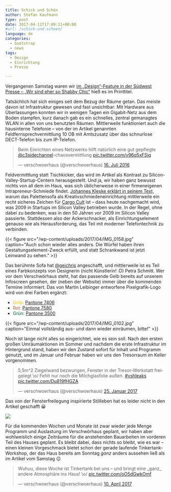 ```yaml
---
title: Schick und Schön
author: Stefan Kaufmann
type: post
date: 2017-04-11T17:09:11+00:00
#url: /schick-und-schoen/
language: de
categories:
  - bootstrap
  - news
tags:
  - Design
  - Einrichtung
  - Presse

---
```

Vergangenen Samstag waren wir [im „Design“-Feature in der Südwest Presse – „Wir sind eher so Shabby Chic“][1] hieß es im Printtitel.

Tatsächlich hat sich einiges seit dem Bezug der Räume getan. Das meiste davon ist Infrastruktur gewesen und fast unsichtbar: Mit Hardware aus Überlassungen konnten wir in wenigen Tagen ein Gigabit-Netz aus dem Boden stampfen, kurz danach gab es ein schnelles, zentral gemanagtes WLAN in allen von uns benutzten Räumen. Mittlerweile funktioniert auch die hausinterne Telefonie – von der im Artikel genannten Feldfernsprechvermittlung 10 OB mit Amtszusatz über das schnurlose DECT-Telefon bis zum IP-Telefon.

<blockquote class="twitter-tweet" data-lang="de">
  <p dir="ltr" lang="de">
    Beim Einrichten eines Netzwerks hilft natürlich eine gut gepflegte <a href="https://twitter.com/c3sidechannel">@c3sidechannel</a>-chaosvermittlung <a href="https://t.co/v96q5xFSjq">pic.twitter.com/v96q5xFSjq</a>
  </p>
  
  <p>
    — verschwoerhaus (@verschwoerhaus) <a href="https://twitter.com/verschwoerhaus/status/754361237631275008">16. Juli 2016</a>
  </p>
</blockquote>



Feldvermittlung statt Tischkicker, das wird im Artikel als Kontrast zu Silicon-Valley-Startup-Centern herausgestellt. Und ja, wir haben ganz bewusst nichts von all dem im Haus, was sich üblicherweise in einer firmeneigenen Intrapreneur-Schmiede findet. [Johannes Kleske erklärt in seinem Text,][2] warum das Palettensofa als Kreativschmiedeneinrichtung mittlerweile ein recht sicheres Zeichen für [Cargo Cult][3] ist – dass heute nachgemacht wird, was 2009 in Startups im Silicon Valley betrieben wurde. In der Regel, ohne dabei zu bedenken, was in den 50 Jahren _vor_ 2009 im Silicon Valley passierte. Stattdessen also der Ackerschnacker, als Einrichtungselement genauso wie als Herausforderung, das Teil mit moderner Telefontechnik zu verbinden.

{{< figure src="/wp-content/uploads/2017/04/IMG_0158.jpg" caption="Auch schon wieder alles anders. Die Würfel haben ihren Gestaltungselement-Zweck erfüllt, und statt Schrankwand ist jetzt Leinwand zu sehen." >}}

Das berühmte Sofa hat [@geichris][5] angeschafft, und mittlerweile ist es Teil eines Farbkonzepts von Designerin (nicht Künstlerin! :D) Petra Schmitt. Wer vor dem Verschwörhaus steht, hat das passende Gelb bereits auf unserem Infoscreen gesehen, der (neben der Website) immer über die kommenden Termine informiert. Das von Martin Leibinger entworfene Pixelgrafik-Logo wird von drei Farben ergänzt:

  * <span style="color: #f1c400;">Gelb:</span> [Pantone 7406][6]
  * <span style="color: #c45729;">Rot:</span> [Pantone 7580][7]
  * <span style="color: #007236;">Grün:</span> [Pantone 3500][8]

{{< figure src="/wp-content/uploads/2017/04/IMG_0102.jpg" caption="Einmal vollständig aus- und dann wieder einräumen, bitte!" >}}

Noch ist lange nicht alles so eingerichtet, wie es sein soll. Nach den ersten großen Umräumaktionen im Sommer und nachdem die erste Infrastruktur im Hintergrund stand, haben wir den Zustand sofort für Inhalt und Programm genutzt, und im Januar und Februar haben wir uns den Tresorraum im Keller vorgenommen.

<blockquote class="twitter-tweet" data-lang="de">
  <p dir="ltr" lang="de">
    5,5m^2 Ziegelwand bezwungen, Fenster in der Tresor-Werkstatt freigelegt \o/ Fehlt nur noch die Milchglasfolie außen. <a href="https://twitter.com/hashtag/vshleaks?src=hash">#vshleaks</a> <a href="https://t.co/Du819fHGZA">pic.twitter.com/Du819fHGZA</a>
  </p>
  
  <p>
    — verschwoerhaus (@verschwoerhaus) <a href="https://twitter.com/verschwoerhaus/status/824349389313425408">25. Januar 2017</a>
  </p>
</blockquote>

Das von der Fensterfreilegung inspirierte Stillleben hat es leider nicht in den Artikel geschafft 😀

![](/wp-content/uploads/2017/04/vyKAi7g-.jpg)

Für die kommenden Wochen und Monate ist zwar wieder jede Menge Programm und Auslastung im Verschwörhaus geplant, wir haben aber wohlweislich einige Zeiträume für die anstehenden Bauarbeiten im vorderen Teil des Hauses geplant. Es bleibt dabei, dass nichts so bleibt, wie es war – einen kleinen Vorgeschmack bietet schon der gerade laufende Tinkertank-Workshop, der das Haus bereits am Sonntag _ganz_ anders aussehen ließ als im Artikel vom Samstag 😉

<blockquote class="twitter-tweet" data-lang="de">
  <p dir="ltr" lang="de">
    Wuhuu, diese Woche ist Tinkertank bei uns – und bringt eine _ganz_ andere Atmosphäre ins Haus! \o/ <a href="https://t.co/oO5dGwkOmf">pic.twitter.com/oO5dGwkOmf</a>
  </p>
  
  <p>
    — verschwoerhaus (@verschwoerhaus) <a href="https://twitter.com/verschwoerhaus/status/851349667782807554">10. April 2017</a>
  </p>
</blockquote>

 [1]: http://www.swp.de/ulm/lokales/ulm_neu_ulm/shabby-chic-im-verschwoerhaus-14758890.html
 [2]: https://medium.thirdwaveberlin.com/das-digitale-betriebssystem-f%C3%BCr-f%C3%BChrungskr%C3%A4fte-48f9aff14b11
 [3]: http://t3n.de/news/schwarmdumm-autor-gunter-dueck-702123/
 [5]: https://twitter.com/geichris
 [6]: https://www.pantone.com/color-finder/7406-C
 [7]: https://www.pantone.com/color-finder/7580-CP
 [8]: https://www.pantone.com/color-finder/3500-CP
